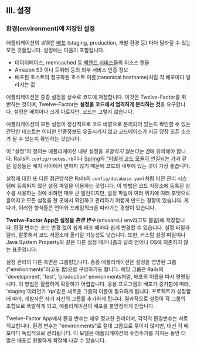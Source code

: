 ## III. 설정
### 환경(environment)에 저장된 설정

애플리케이션의 *설정*은 [배포](./codebase) (staging, production, 개발 환경 등) 마다 달라질 수 있는 모든 것들입니다. 설정에는 다음이 포함됩니다.

* 데이터베이스, memcached 등 [백엔드 서비스](./backing-services)들의 리소스 핸들
* Amazon S3 이나 트위터 등의 외부 서비스 인증 정보
* 배포된 호스트의 정규화된 호스트 이름(canonical hostname)처럼 각 배포마다 달라지는 값

애플리케이션은 종종 설정을 상수로 코드에 저장합니다. 이것은 Twelve-Factor를 위반하는 것이며, Twelve-Factor는 **설정을 코드에서 엄격하게 분리하는 것**을 요구합니다. 설정은 배치마다 크게 다르지만, 코드는 그렇지 않습니다.

애플리케이션의 모든 설정이 정상적으로 코드 바깥으로 분리되어 있는지 확인할 수 있는 간단한 테스트는 어떠한 인증정보도 유출시키지 않고 코드베이스가 지금 당장 오픈 소스가 될 수 있는지 확인하는 것입니다.

이 "설정"의 정의는 애플리케이션 내부 설정을 *포함하지 않는다는 점*에 유의해야 합니다. Rails의 `config/routes.rb`이나 [Spring](http://spring.io/)의 ["어떻게 코드 모듈이 연결되는 가](http://docs.spring.io/spring/docs/current/spring-framework-reference/html/beans.html)과 같은 설정들은 배치 사이에서 변하지 않기 때문에 코드의 내부에 있는 것이 가장 좋습니다.

설정에 대한 또 다른 접근방식은 Rails의 `config/database.yaml`처럼 버전 관리 시스템에 등록되지 않은 설정 파일을 이용하는 것입니다. 이 방법은 코드 저장소에 등록된 상수를 사용하는 것에 비하면 매우 큰 발전이지만, 설정 파일이 여러 위치에 여러 포맷으로 흝어지고 모든 설정을 한 곳에서 확인하고 관리하기 어렵게 만드는 경향이 있습니다. 게다가, 이러한 형식들은 언어와 프레임워크을 따라가는 경향이 있습니다.

**Twelve-Factor App은 설정을 *환경 변수*** (envvars나 env라고도 불림)에 저장합니다. 환경 변수는 코드 변경 없이 쉽게 배포 떄마다 쉽게 변경할 수 있습니다. 설정 파일과 달리, 잘못해서 코드 저장소에 올라갈 가능성도 낮습니다. 또한, 커스텀 설정 파일이나 Java System Property와 같은 다른 설정 매커니즘과 달리 언어나 OS에 의존하지 않는 표준입니다.

설정 관리의 다른 측면은 그룹핑입니다. 종종 애플리케이션은 설정을 명명된 그룹("environments"라고도 함)으로 구성하기도 합니다. 해당 그룹은 Rails의 'development', 'test', 'production' environments처럼, 배포의 이름을 따서 명명됩니다. 이 방법은 깔끔하게 확장하기 어렵습니다. 응용 프로그램의 배포가 증가함에 따라, 'staging'이라던가 'qa'같은 새로운 그룹의 이름이 필요하게 됩니다. 프로젝트가 성장함에 따라, 개발자은 자기 자신의 그룹를 추가하게 됩니다. 결과적으로 설정이 각 그룹의 조합으로 폭발하게 되고, 애플리케이션의 배포를 불안정하게 만듭니다.

Twelve-Factor App에서 환경 변수는 매우 정교한 관리이며, 각각의 환경변수는 서로 직교합니다. 환경 변수는 "environments"로 절대 그룹으로 묶이지 않지만, 대신 각 배포마다 독립적으로 관리됩니다. 이 모델은 애플리케이션의 수명주기를 거치는 동안 더 많은 배포로 원활하게 확장해 나갈 수 있습니다.
